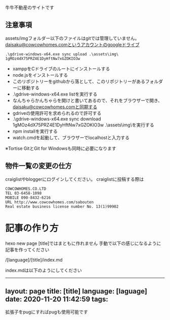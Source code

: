 牛牛不動産のサイトです

## 注意事項

assets/imgフォルダー以下のファイルはgitでは管理していません。daisaku@cowcowhomes.comというアカウントのgoogleドライブ

```
.\gdrive-windows-x64.exe sync upload .\assets\img\ 1gMOz4dX75PRZ4E1DyHftNw7xGZOKIO3w
```


- xamppをCドライブのルートにインストールする
- node.jsをインストールする
- このリポジトリーをgithubから落として、このリポジトリーがあるフォルダーに移動する
- .\gdrive-windows-x64.exe listを実行する
- なんちゃらかんちゃらを開けと書いてあるので、それをブラウザーで開き、daisaku@cowcowhomes.comと同期する
- gdriveの使用許可を求められるので許可する
- .\gdrive-windows-x64.exe sync download 1gMOz4dX75PRZ4E1DyHftNw7xGZOKIO3w .\assets\img\を実行する
- npm installを実行する
- watch.cmdを起動して、ブラウザーでlocalhostと入力する

※Tortise GitとGit for Windowsも同時に必要になります

## 物件一覧の変更の仕方

craiglistやbloggerにログインしてください。
craiglistに投稿する際は

```
COWCOWHOMES.CO.LTD
TEL 03-6458-1098
MOBILE 090-8432-6216
URL http://www.cowcowhomes.com/sabouten
Real estate business license number No. 13(1)99902
```

# 記事の作り方
hexo new page [title]ではまともに作れません
手動で以下の感じになるように記事を作ってください

/[language]/[title]/index.md

index.mdは以下のようにしてください

---
layout: page
title: [title]
language: [laguage]
date: 2020-11-20 11:42:59
tags:
---

拡張子をpugにすればpugも使用可能です